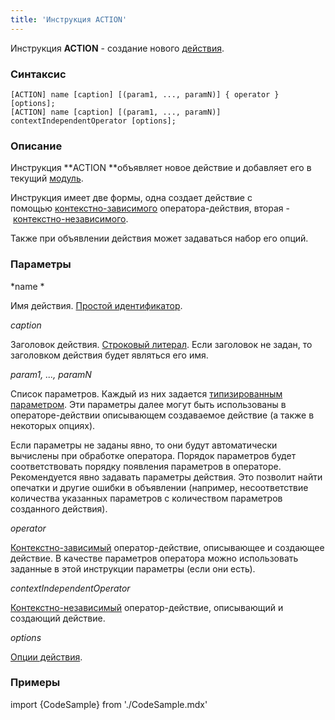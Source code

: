 ```yaml
---
title: 'Инструкция ACTION'
---
```


Инструкция **ACTION** - создание нового [действия](Действия.md).

### Синтаксис

    [ACTION] name [caption] [(param1, ..., paramN)] { operator } [options];
    [ACTION] name [caption] [(param1, ..., paramN)] contextIndependentOperator [options];

### Описание

Инструкция **ACTION **объявляет новое действие и добавляет его в текущий [модуль](Модули.md).

Инструкция имеет две формы, одна создает действие с помощью [контекстно-зависимого](Операторы-действия.md#contextdependent) оператора-действия, вторая - [контекстно-независимого](Операторы-свойства.md#contextindependent).

Также при объявлении действия может задаваться набор его опций.   

### Параметры

*name *

Имя действия. [Простой идентификатор](Идентификаторы.md).

*caption*

Заголовок действия. [Строковый литерал](Литералы.md#strliteral-broken). Если заголовок не задан, то заголовком действия будет являться его имя.  

*param1, ..., paramN*

Список параметров. Каждый из них задается [типизированным параметром](Идентификаторы.md#paramid-broken). Эти параметры далее могут быть использованы в операторе-действии описывающем создаваемое действие (а также в некоторых опциях).

Если параметры не заданы явно, то они будут автоматически вычислены при обработке оператора. Порядок параметров будет соответствовать порядку появления параметров в операторе. Рекомендуется явно задавать параметры действия. Это позволит найти опечатки и другие ошибки в объявлении (например, несоответствие количества указанных параметров с количеством параметров созданного действия).

*operator*

[Контекстно-зависимый](Операторы-действия.md) оператор-действие, описывающее и создающее действие. В качестве параметров оператора можно использовать заданные в этой инструкции параметры (если они есть).

*contextIndependentOperator*

[Контекстно-независимый](Операторы-действия.md#contextindependent) оператор-действие, описывающий и создающий действие. 

*options*

[Опции действия](Опции_действия.md). 

### Примеры

import {CodeSample} from './CodeSample.mdx'

<CodeSample url="https://ru-documentation.lsfusion.org/sample?file=ActionSample"/>
